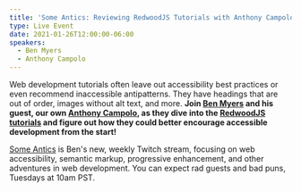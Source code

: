 ```yaml
---
title: 'Some Antics: Reviewing RedwoodJS Tutorials with Anthony Campolo'
type: Live Event
date: 2021-01-26T12:00:00-06:00
speakers:
  - Ben Myers
  - Anthony Campolo
---
```


Web development tutorials often leave out accessibility best practices or even recommend inaccessible antipatterns. They have headings that are out of order, images without alt text, and more. **Join [Ben Myers](https://benmyers.dev) and his guest, our own [Anthony Campolo](https://twitter.com/ajcwebdev), as they dive into the [RedwoodJS tutorials](https://redwoodjs.com/tutorial/welcome-to-redwood) and figure out how they could better encourage accessible development from the start!**

[Some Antics](https://twitch.tv/SomeAnticsDev) is Ben's new, weekly Twitch stream, focusing on web accessibility, semantic markup, progressive enhancement, and other adventures in web development. You can expect rad guests and bad puns, Tuesdays at 10am PST.
